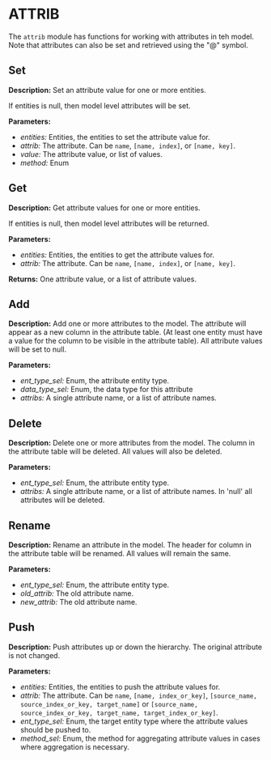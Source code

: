 # ATTRIB  
  
The `attrib` module has functions for working with attributes in teh model.
Note that attributes can also be set and retrieved using the "@" symbol.  
  
  
## Set  
  
  
**Description:** Set an attribute value for one or more entities.


If entities is null, then model level attributes will be set.

  
  
**Parameters:**  
  * *entities:* Entities, the entities to set the attribute value for.  
  * *attrib:* The attribute. Can be `name`, `[name, index]`, or `[name, key]`.  
  * *value:* The attribute value, or list of values.  
  * *method:* Enum
  
  
  
## Get  
  
  
**Description:** Get attribute values for one or more entities.


If entities is null, then model level attributes will be returned.

  
  
**Parameters:**  
  * *entities:* Entities, the entities to get the attribute values for.  
  * *attrib:* The attribute. Can be `name`, `[name, index]`, or `[name, key]`.  
  
**Returns:** One attribute value, or a list of attribute values.  
  
  
## Add  
  
  
**Description:** Add one or more attributes to the model.
The attribute will appear as a new column in the attribute table.
(At least one entity must have a value for the column to be visible in the attribute table).
All attribute values will be set to null.

  
  
**Parameters:**  
  * *ent\_type\_sel:* Enum, the attribute entity type.  
  * *data\_type\_sel:* Enum, the data type for this attribute  
  * *attribs:* A single attribute name, or a list of attribute names.
  
  
  
## Delete  
  
  
**Description:** Delete one or more attributes from the model.
The column in the attribute table will be deleted.
All values will also be deleted.

  
  
**Parameters:**  
  * *ent\_type\_sel:* Enum, the attribute entity type.  
  * *attribs:* A single attribute name, or a list of attribute names. In 'null' all attributes will be deleted.
  
  
  
## Rename  
  
  
**Description:** Rename an attribute in the model.
The header for column in the attribute table will be renamed.
All values will remain the same.

  
  
**Parameters:**  
  * *ent\_type\_sel:* Enum, the attribute entity type.  
  * *old\_attrib:* The old attribute name.  
  * *new\_attrib:* The old attribute name.
  
  
  
## Push  
  
  
**Description:** Push attributes up or down the hierarchy. The original attribute is not changed.

  
  
**Parameters:**  
  * *entities:* Entities, the entities to push the attribute values for.  
  * *attrib:* The attribute. Can be `name`, `[name, index_or_key]`,
`[source_name, source_index_or_key, target_name]` or `[source_name, source_index_or_key, target_name, target_index_or_key]`.  
  * *ent\_type\_sel:* Enum, the target entity type where the attribute values should be pushed to.  
  * *method\_sel:* Enum, the method for aggregating attribute values in cases where aggregation is necessary.
  
  
  

